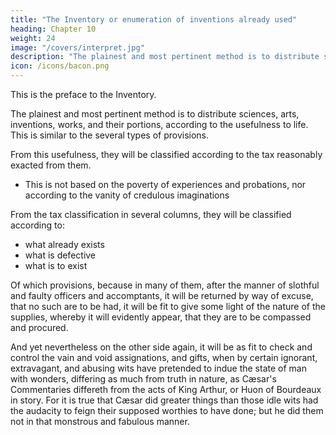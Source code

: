 ```yaml
---
title: "The Inventory or enumeration of inventions already used"
heading: Chapter 10
weight: 24
image: "/covers/interpret.jpg"
description: "The plainest and most pertinent method is to distribute sciences, arts, inventions, works, and their portions, according to the usefulness to life. This is similar to the several types of provisions"
icon: /icons/bacon.png
---
```




<!-- , together with a note of the wants, and the nature of the supplies. -->

This is the preface to the Inventory.

The plainest and most pertinent method is to distribute sciences, arts, inventions, works, and their portions, according to the usefulness to life. This is similar to the several types of provisions.

From this usefulness, they will be classified according to the tax reasonably exacted from them.
- This is not based on the poverty of experiences and probations, nor according to the vanity of credulous imaginations

From the tax classification in several columns, they will be classified according to:
- what already exists  
- what is defective
- what is to exist

Of which provisions, because in many of them, after the manner of slothful and faulty officers and accomptants, it will be returned by way of excuse, that no such are to be had, it will be fit to give some light of the nature of the supplies, whereby it will evidently appear, that they are to be compassed and procured. 

And yet nevertheless on the other side again, it will be as fit to check and control the vain and void assignations, and gifts, when by certain ignorant, extravagant, and abusing wits have pretended to indue the state of man with wonders, differing as much from truth in nature, as Cæsar's Commentaries differeth from the acts of King Arthur, or Huon of Bourdeaux in story. For it is true that Cæsar did greater things than those idle wits had the audacity to feign their supposed worthies to have done; but he did them not in that monstrous and fabulous manner.
